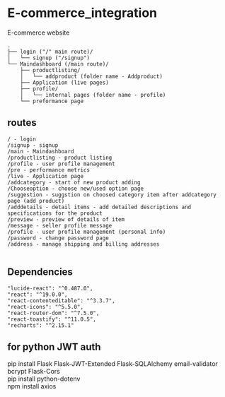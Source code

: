 # E-commerce_integration
E-commerce website 

```
.
├── login ("/" main route)/
│   └── signup ("/signup")
└── Maindashboard (/main route)/
    ├── productlisting/
    │   └── addproduct (folder name - Addproduct)
    ├── Application (live pages)
    ├── profile/
    │   └── internal pages (folder name - profile)
    └── preformance page

```
## routes

```
/ - login
/signup - signup
/main - Maindashboard
/productlisting - product listing
/profile - user profile management
/pre - performance metrics
/live - Application page 
/addcategory - start of new product adding
/Chooseoption - choose new/used option page
/suggestion - suggstion on choosed category item after addcategory page (add product)
/adddetails - detail items - add detailed descriptions and specifications for the product
/preview - preview of details of item
/message - seller profile message 
/profile - user profile management (personal info)
/password - change password page
/address - manage shipping and billing addresses
    
```
  
## Dependencies
    "lucide-react": "^0.487.0",
    "react": "^19.0.0",
    "react-contenteditable": "^3.3.7",
    "react-icons": "^5.5.0",
    "react-router-dom": "^7.5.0",
    "react-toastify": "^11.0.5",
    "recharts": "^2.15.1"

## for python JWT auth

pip install Flask Flask-JWT-Extended Flask-SQLAlchemy email-validator bcrypt  Flask-Cors  
pip install python-dotenv  
npm install axios

